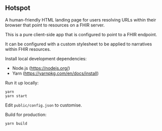 ## Hotspot

A human-friendly HTML landing page for users resolving URLs within their browser that point to resources on a FHIR server.

This is a pure client-side app that is configured to point to a FHIR endpoint.

It can be configured with a custom stylesheet to be applied to narratives within FHIR resources.

Install local development dependencies:

* Node.js (https://nodejs.org/)
* Yarn (https://yarnpkg.com/en/docs/install)

Run it up locally:

```
yarn
yarn start
```

Edit `public/config.json` to customise.

Build for production:

```
yarn build
```
